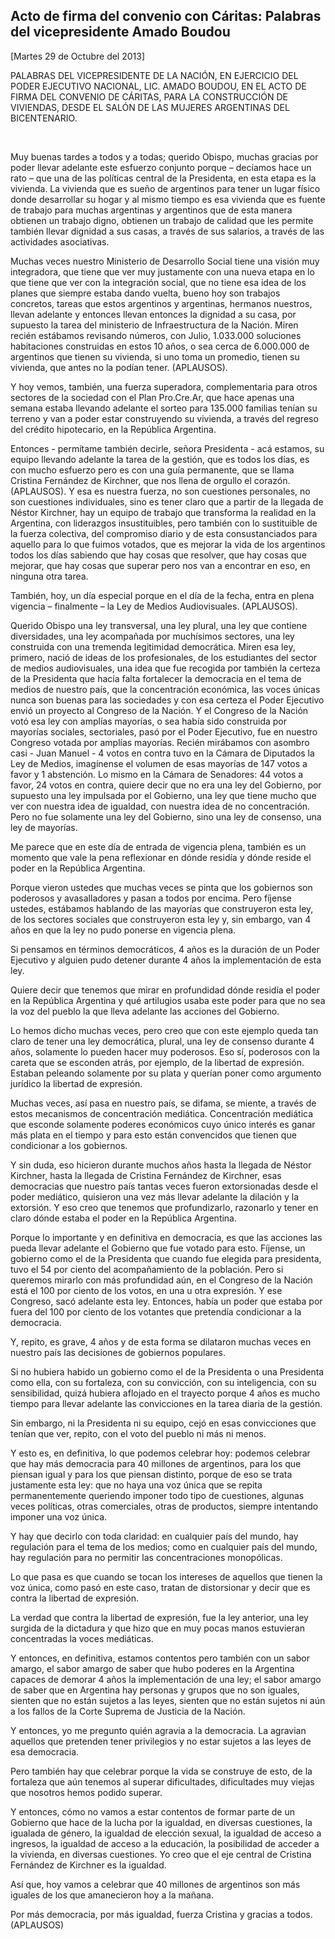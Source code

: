 Acto de firma del convenio con Cáritas: Palabras del vicepresidente Amado Boudou
--------------------------------------------------------------------------------

[Martes 29 de Octubre del 2013]

PALABRAS DEL VICEPRESIDENTE DE LA NACIÓN, EN EJERCICIO DEL PODER
EJECUTIVO NACIONAL, LIC. AMADO BOUDOU, EN EL ACTO DE FIRMA DEL CONVENIO
DE CÁRITAS, PARA LA CONSTRUCCIÓN DE VIVIENDAS, DESDE EL SALÓN DE LAS
MUJERES ARGENTINAS DEL BICENTENARIO.

 

Muy buenas tardes a todos y a todas; querido Obispo, muchas gracias por
poder llevar adelante este esfuerzo conjunto porque – decíamos hace un
rato – que una de las políticas central de la Presidenta, en esta etapa
es la vivienda. La vivienda que es sueño de argentinos para tener un
lugar físico donde desarrollar su hogar y al mismo tiempo es esa
vivienda que es fuente de trabajo para muchas argentinas y argentinos
que de esta manera obtienen un trabajo digno, obtienen un trabajo de
calidad que les permite también llevar dignidad a sus casas, a través de
sus salarios, a través de las actividades asociativas.

Muchas veces nuestro Ministerio de Desarrollo Social tiene una visión
muy integradora, que tiene que ver muy justamente con una nueva etapa en
lo que tiene que ver con la integración social, que no tiene esa idea de
los planes que siempre estaba dando vuelta, bueno hoy son trabajos
concretos, tareas que estos argentinos y argentinas, hermanos nuestros,
llevan adelante y entonces llevan entonces la dignidad a su casa, por
supuesto la tarea del ministerio de Infraestructura de la Nación. Miren
recién estábamos revisando números, con Julio, 1.033.000 soluciones
habitaciones construidas en estos 10 años, o sea cerca de 6.000.000 de
argentinos que tienen su vivienda, si uno toma un promedio, tienen su
vivienda, que antes no la podían tener. (APLAUSOS).

Y hoy vemos, también, una fuerza superadora, complementaria para otros
sectores de la sociedad con el Plan Pro.Cre.Ar, que hace apenas una
semana estaba llevando adelante el sorteo para 135.000 familias tenían
su terreno y van a poder estar construyendo su vivienda, a través del
regreso del crédito hipotecario, en la República Argentina.

Entonces - permítame también decirle, señora Presidenta - acá estamos,
su equipo llevando adelante la tarea de la gestión, que es todos los
días, es con mucho esfuerzo pero es con una guía permanente, que se
llama Cristina Fernández de Kirchner, que nos llena de orgullo el
corazón. (APLAUSOS). Y esa es nuestra fuerza, no son cuestiones
personales, no son cuestiones individuales, sino es tener claro que a
partir de la llegada de Néstor Kirchner, hay un equipo de trabajo que
transforma la realidad en la Argentina, con liderazgos insustituibles,
pero también con lo sustituible de la fuerza colectiva, del compromiso
diario y de esta consustanciados para aquello para lo que fuimos
votados, que es mejorar la vida de los argentinos todos los días
sabiendo que hay cosas que resolver, que hay cosas que mejorar, que hay
cosas que superar pero nos van a encontrar en eso, en ninguna otra
tarea.

También, hoy, un día especial porque en el día de la fecha, entra en
plena vigencia – finalmente – la Ley de Medios Audiovisuales.
(APLAUSOS).

Querido Obispo una ley transversal, una ley plural, una ley que contiene
diversidades, una ley acompañada por muchísimos sectores, una ley
construida con una tremenda legitimidad democrática. Miren esa ley,
primero, nació de ideas de los profesionales, de los estudiantes del
sector de medios audiovisuales, una idea que fue recogida por también la
certeza de la Presidenta que hacía falta fortalecer la democracia en el
tema de medios de nuestro país, que la concentración económica, las
voces únicas nunca son buenas para las sociedades y con esa certeza el
Poder Ejecutivo envió un proyecto al Congreso de la Nación. Y el
Congreso de la Nación votó esa ley con amplías mayorías, o sea había
sido construida por mayorías sociales, sectoriales, pasó por el Poder
Ejecutivo, fue en nuestro Congreso votada por amplías mayorías. Recién
mirábamos con asombro casi - Juan Manuel - 4 votos en contra tuvo en la
Cámara de Diputados la Ley de Medios, imagínense el volumen de esas
mayorías de 147 votos a favor y 1 abstención. Lo mismo en la Cámara de
Senadores: 44 votos a favor, 24 votos en contra, quiere decir que no era
una ley del Gobierno, por supuesto una ley impulsada por el Gobierno,
una ley que tiene mucho que ver con nuestra idea de igualdad, con
nuestra idea de no concentración. Pero no fue solamente una ley del
Gobierno, sino una ley de consenso, una ley de mayorías.

Me parece que en este día de entrada de vigencia plena, también es un
momento que vale la pena reflexionar en dónde residía y dónde reside el
poder en la República Argentina.

Porque vieron ustedes que muchas veces se pinta que los gobiernos son
poderosos y avasalladores y pasan a todos por encima. Pero fíjense
ustedes, estábamos hablando de las mayorías que construyeron esta ley,
de los sectores sociales que construyeron esta ley y, sin embargo, van 4
años en que la ley no pudo ponerse en vigencia plena.

Si pensamos en términos democráticos, 4 años es la duración de un Poder
Ejecutivo y alguien pudo detener durante 4 años la implementación de
esta ley.

Quiere decir que tenemos que mirar en profundidad dónde residía el poder
en la República Argentina y qué artilugios usaba este poder para que no
sea la voz del pueblo la que lleva adelante las acciones del Gobierno.

Lo hemos dicho muchas veces, pero creo que con este ejemplo queda tan
claro de tener una ley democrática, plural, una ley de consenso durante
4 años, solamente lo pueden hacer muy poderosos. Eso sí, poderosos con
la careta que se esconden atrás, por ejemplo, de la libertad de
expresión. Estaban peleando solamente por su plata y querían poner como
argumento jurídico la libertad de expresión.

Muchas veces, así pasa en nuestro país, se difama, se miente, a través
de estos mecanismos de concentración mediática. Concentración mediática
que esconde solamente poderes económicos cuyo único interés es ganar más
plata en el tiempo y para esto están convencidos que tienen que
condicionar a los gobiernos.

Y sin duda, eso hicieron durante muchos años hasta la llegada de Néstor
Kirchner, hasta la llegada de Cristina Fernández de Kirchner, esas
democracias que nuestro país tantas veces fueron extorsionadas desde el
poder mediático, quisieron una vez más llevar adelante la dilación y la
extorsión. Y eso creo que tenemos que profundizarlo, razonarlo y tener
en claro dónde estaba el poder en la República Argentina.

Porque lo importante y en definitiva en democracia, es que las acciones
las pueda llevar adelante el Gobierno que fue votado para esto. Fíjense,
un gobierno como el de la Presidenta que cuando fue elegida para
presidenta, tuvo el 54 por ciento del acompañamiento de la población.
Pero si queremos mirarlo con más profundidad aún, en el Congreso de la
Nación está el 100 por ciento de los votos, en una u otra expresión. Y
ese Congreso, sacó adelante esta ley. Entonces, había un poder que
estaba por fuera del 100 por ciento de los votantes que pretendía
condicionar a la democracia.

Y, repito, es grave, 4 años y de esta forma se dilataron muchas veces en
nuestro país las decisiones de gobiernos populares.

Si no hubiera habido un gobierno como el de la Presidenta o una
Presidenta como ella, con su fortaleza, con su convicción, con su
inteligencia, con su sensibilidad, quizá hubiera aflojado en el trayecto
porque 4 años es mucho tiempo para llevar adelante las convicciones en
la tarea diaria de la gestión.

Sin embargo, ni la Presidenta ni su equipo, cejó en esas convicciones
que tenían que ver, repito, con el voto del pueblo ni más ni menos.

Y esto es, en definitiva, lo que podemos celebrar hoy: podemos celebrar
que hay más democracia para 40 millones de argentinos, para los que
piensan igual y para los que piensan distinto, porque de eso se trata
justamente esta ley: que no haya una voz única que se repita
permanentemente queriendo imponer todo tipo de cuestiones, algunas veces
políticas, otras comerciales, otras de productos, siempre intentando
imponer una voz única.

Y hay que decirlo con toda claridad: en cualquier país del mundo, hay
regulación para el tema de los medios; como en cualquier país del mundo,
hay regulación para no permitir las concentraciones monopólicas.

Lo que pasa es que cuando se tocan los intereses de aquellos que tienen
la voz única, como pasó en este caso, tratan de distorsionar y decir que
es contra la libertad de expresión.

La verdad que contra la libertad de expresión, fue la ley anterior, una
ley surgida de la dictadura y que hizo que en muy pocas manos estuvieran
concentradas la voces mediáticas.

Y entonces, en definitiva, estamos contentos pero también con un sabor
amargo, el sabor amargo de saber que hubo poderes en la Argentina
capaces de demorar 4 años la implementación de una ley; el sabor amargo
de saber que en Argentina hay personas y grupos que no son iguales,
sienten que no están sujetos a las leyes, sienten que no están sujetos
ni aún a los fallos de la Corte Suprema de Justicia de la Nación.

Y entonces, yo me pregunto quién agravia a la democracia. La agravian
aquellos que pretenden tener privilegios y no estar sujetos a las leyes
de esa democracia.

Pero también hay que celebrar porque la vida se construye de esto, de la
fortaleza que aún tenemos al superar dificultades, dificultades muy
viejas que nosotros hemos podido superar.

Y entonces, cómo no vamos a estar contentos de formar parte de un
Gobierno que hace de la lucha por la igualdad, en diversas cuestiones,
la igualada de género, la igualdad de elección sexual, la igualdad de
acceso a ingresos, la igualdad de acceso a la educación, la posibilidad
de acceder a la vivienda, en diversas cuestiones. Yo creo que el eje
central de Cristina Fernández de Kirchner es la igualdad.

Así que, hoy vamos a celebrar que 40 millones de argentinos son más
iguales de los que amanecieron hoy a la mañana.

Por más democracia, por más igualdad, fuerza Cristina y gracias a todos.
(APLAUSOS)    
